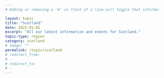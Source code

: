 ```yaml
---
# Adding or removing a '#' in front of a line will toggle that information off and on from being processed. 

layout: topic
title: "Scotland"
date: 2022-01-01
excerpt: "All our latest information and events for Scotland."
topic-type: region
category: scotland
# image: ""
permalink: /topic/scotland
# redirect_from: 
# - 
# redirect_to: 
# - 
---
```


